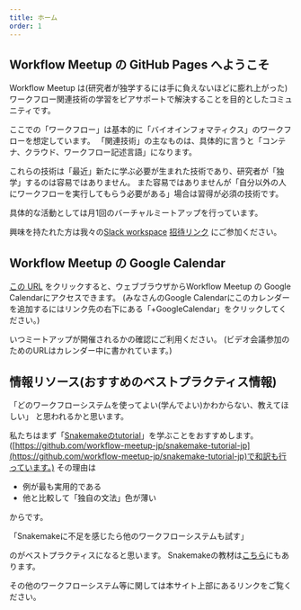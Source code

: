 ```yaml
---
title: ホーム
order: 1
---
```


## Workflow Meetup の GitHub Pages へようこそ

Workflow Meetup は(研究者が独学するには手に負えないほどに膨れ上がった)
ワークフロー関連技術の学習をピアサポートで解決することを目的としたコミュニティです。

ここでの「ワークフロー」は基本的に「バイオインフォマティクス」のワークフローを想定しています。
「関連技術」の主なものは、具体的に言うと「コンテナ、クラウド、ワークフロー記述言語」になります。

これらの技術は「最近」新たに学ぶ必要が生まれた技術であり、研究者が「独学」するのは容易ではありません。
また容易ではありませんが「自分以外の人にワークフローを実行してもらう必要がある」場合は習得が必須の技術です。

具体的な活動としては月1回のバーチャルミートアップを行っています。

興味を持たれた方は我々の[Slack workspace](https://workflow-meetup-jp.slack.com/)
[招待リンク](https://join.slack.com/t/workflow-meetup-jp/shared_invite/zt-jzydjvsm-oDfLHKcTgpSK9SGUWdaWIg)
にご参加ください。

## Workflow Meetup の Google Calendar

[この URL](https://calendar.google.com/calendar/embed?src=8n4altth1rb2fi2ig28ngkvnog%40group.calendar.google.com&ctz=Asia%2FTokyo
) をクリックすると、ウェブブラウザからWorkflow Meetup の Google Calendarにアクセスできます。
(みなさんのGoogle Calendarにこのカレンダーを追加するにはリンク先の右下にある「+GoogleCalendar」をクリックしてください。)

いつミートアップが開催されるかの確認にご利用ください。
(ビデオ会議参加のためのURLはカレンダー中に書かれています。)

## 情報リソース(おすすめのベストプラクティス情報)

「どのワークフローシステムを使ってよい(学んでよい)かわからない、教えてほしい」
と思われるかと思います。

私たちはまず「[Snakemakeのtutorial](https://snakemake.readthedocs.io/en/stable/tutorial/tutorial.html)」を学ぶことをおすすめします。
([https://github.com/workflow-meetup-jp/snakemake-tutorial-jp](https://github.com/workflow-meetup-jp/snakemake-tutorial-jp)で和訳も行っています。)
その理由は

- 例が最も実用的である
- 他と比較して「独自の文法」色が薄い

からです。

「Snakemakeに不足を感じたら他のワークフローシステムも試す」

のがベストプラクティスになると思います。
Snakemakeの教材は[こちら](https://workflow-meetup-jp.github.io/snakemake.html)にもあります。

その他のワークフローシステム等に関しては本サイト上部にあるリンクをご覧ください。

